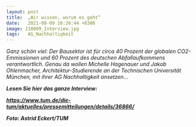 ```yaml
---
layout: post
title:  „Wir wissen, worum es geht“
date:   2021-08-09 16:26:44 +0300
image: 210809_Interview.jpg
tags:   AG_Nachhaltigkeit 
---
```

 
<i> Ganz schön viel: Der Bausektor ist für circa 40 Prozent der globalen CO2-Emmissionen und 60 Prozent des deutschen Abfallaufkommens verantwortlich. Genau da wollen Michelle Hagenauer und Jakob Ohlenmacher, Architektur-Studierende an der Technischen Universität München, mit ihrer AG Nachhaltigkeit ansetzen... <i>


<b> Lesen Sie hier das ganze Interview: <b>

https://www.tum.de/die-tum/aktuelles/pressemitteilungen/details/36866/

Foto: Astrid Eckert/TUM